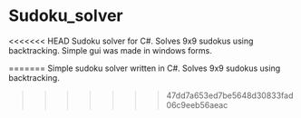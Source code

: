 # Sudoku_solver
<<<<<<< HEAD
Sudoku solver for C#. Solves 9x9 sudokus using backtracking.
Simple gui was made in windows forms.

=======
Simple sudoku solver written in C#. Solves 9x9 sudokus using backtracking.
>>>>>>> 47dd7a653ed7be5648d30833fad06c9eeb56aeac

